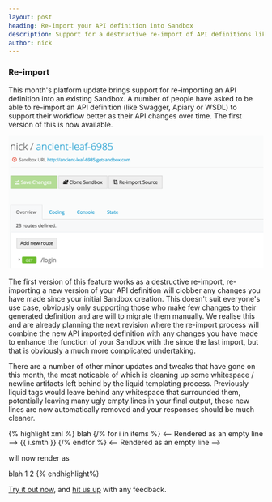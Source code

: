 ```yaml
---
layout: post
heading: Re-import your API definition into Sandbox
description: Support for a destructive re-import of API definitions like Swagger & Apiary into Sandbox, as well as some more tweaks to give better formatted template responses.
author: nick
---
```


### Re-import

This month's platform update brings support for re-importing an API definition into an existing Sandbox. A number of people have asked to be able to re-import an API definition (like Swagger, Apiary or WSDL) to support their workflow better as their API changes over time. The first version of this is now available.

<img src="/lib/images/2015_05_11_reimport.png" />

The first version of this feature works as a destructive re-import, re-importing a new version of your API definition will clobber any changes you have made since your initial Sandbox creation. This doesn't suit everyone's use case, obviously only supporting those who make few changes to their generated definition and are will to migrate them manually. We realise this and are already planning the next revision where the re-import process will combine the new API imported definition with any changes you have made to enhance the function of your Sandbox with the since the last import, but that is obviously a much more complicated undertaking.

There are a number of other minor updates and tweaks that have gone on this month, the most noticable of which is cleaning up some whitespace / newline artifacts left behind by the liquid templating process. Previously liquid tags would leave behind any whitespace that surrounded them, potentially leaving many ugly empty lines in your final output, these new lines are now automatically removed and your responses should be much cleaner.

{% highlight xml %}
<some>
    <item>blah</item>
    {/% for i in items %} <-- Rendered as an empty line -->
    <value>{{ i.smth }}</value>
    {/% endfor %} <-- Rendered as an empty line -->
</some>

will now render as

<some>
    <item>blah</item>
    <value>1</value>
    <value>2</value>
</some>
{% endhighlight%}

[Try it out now](https://getsandbox.com), and [hit us up](https://twitter.com/_getsandbox) with any feedback.